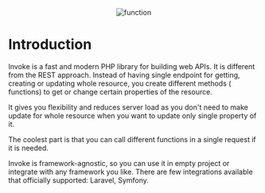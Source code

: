 <div style="text-align: center;">
    <img style="background-color: white" src="https://computersciencewiki.org/images/3/39/220px-Function_machine2.svg.png" alt="function">
</div>

# Introduction

Invoke is a fast and modern PHP library for building web APIs. It is different from the REST approach. Instead of having
single endpoint for getting, creating or updating whole resource, you create different methods (
functions) to get or change certain properties of the resource.

It gives you flexibility and reduces server load as you don't need to make update for whole resource when you want to
update only single property of it.

The coolest part is that you can call different functions in a single request if it is needed.

Invoke is framework-agnostic, so you can use it in empty project or integrate with any framework you like. There are few
integrations available that officially supported: Laravel, Symfony. 
